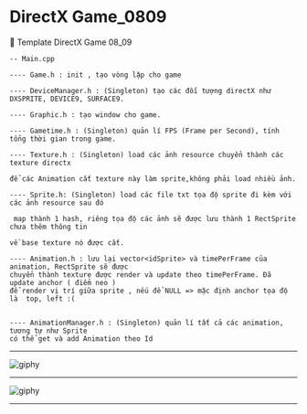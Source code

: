 # DirectX Game_0809
:rainbow: Template DirectX Game 08_09

```
-- Main.cpp 

---- Game.h : init , tạo vòng lặp cho game

---- DeviceManager.h : (Singleton) tạo các đối tượng directX như DXSPRITE, DEVICE9, SURFACE9.

---- Graphic.h : tạo window cho game.

---- Gametime.h : (Singleton) quản lí FPS (Frame per Second), tính tổng thời gian trong game.

---- Texture.h : (Singleton) load các ảnh resource chuyển thành các texture directx

để các Animation cắt texture này làm sprite,không phải load nhiều ảnh.

---- Sprite.h: (Singleton) load các file txt tọa độ sprite đi kèm với các ảnh resource sau đó

 map thành 1 hash, riêng tọa độ các ảnh sẽ được lưu thành 1 RectSprite chưa thêm thông tin 

về base texture nó được cắt.

---- Animation.h : lưu lại vector<idSprite> và timePerFrame của animation, RectSprite sẽ được
chuyển thành texture được render và update theo timePerFrame. Đã update anchor ( điểm neo )
để render vị trí giữa sprite , nếu để NULL => mặc định anchor tọa độ là  top, left :(


---- AnimationManager.h : (Singleton) quản lí tất cả các animation, tương tự như Sprite 
có thể get và add Animation theo Id

```
---

![giphy](https://user-images.githubusercontent.com/26876671/65139897-a0f55580-da37-11e9-991b-45f955eb8be2.gif)

---

![giphy](https://user-images.githubusercontent.com/26876671/65165855-c733e900-da69-11e9-9b57-3346dda9b7c1.gif)

---